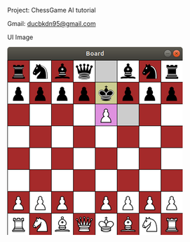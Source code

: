 Project: ChessGame AI tutorial

Gmail: ducbkdn95@gmail.com

UI Image

![alt text](https://raw.githubusercontent.com/vduckute1812/AI/makeUI/Resources/GUI_temporary.PNG)
